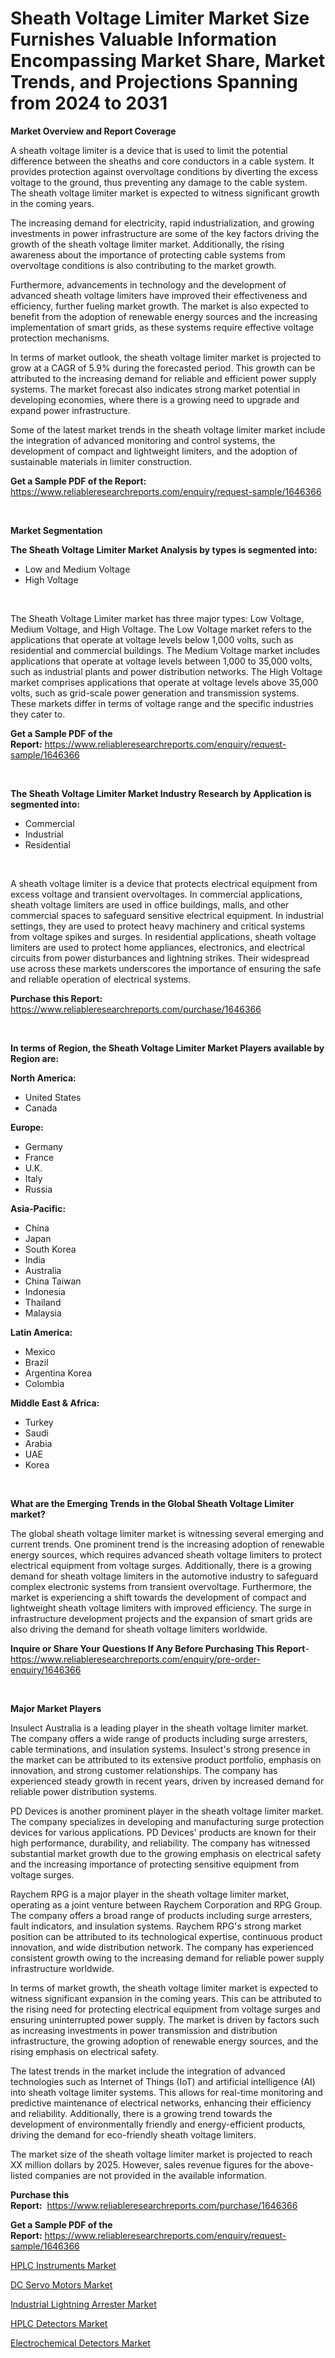 <p><h1>Sheath Voltage Limiter Market Size Furnishes Valuable Information Encompassing Market Share, Market Trends, and Projections Spanning from 2024 to 2031</h1></p><p><strong>Market Overview and Report Coverage</strong></p>
<p><p>A sheath voltage limiter is a device that is used to limit the potential difference between the sheaths and core conductors in a cable system. It provides protection against overvoltage conditions by diverting the excess voltage to the ground, thus preventing any damage to the cable system. The sheath voltage limiter market is expected to witness significant growth in the coming years.</p><p>The increasing demand for electricity, rapid industrialization, and growing investments in power infrastructure are some of the key factors driving the growth of the sheath voltage limiter market. Additionally, the rising awareness about the importance of protecting cable systems from overvoltage conditions is also contributing to the market growth.</p><p>Furthermore, advancements in technology and the development of advanced sheath voltage limiters have improved their effectiveness and efficiency, further fueling market growth. The market is also expected to benefit from the adoption of renewable energy sources and the increasing implementation of smart grids, as these systems require effective voltage protection mechanisms.</p><p>In terms of market outlook, the sheath voltage limiter market is projected to grow at a CAGR of 5.9% during the forecasted period. This growth can be attributed to the increasing demand for reliable and efficient power supply systems. The market forecast also indicates strong market potential in developing economies, where there is a growing need to upgrade and expand power infrastructure.</p><p>Some of the latest market trends in the sheath voltage limiter market include the integration of advanced monitoring and control systems, the development of compact and lightweight limiters, and the adoption of sustainable materials in limiter construction.</p></p>
<p><strong>Get a Sample PDF of the Report:</strong> <a href="https://www.reliableresearchreports.com/enquiry/request-sample/1646366">https://www.reliableresearchreports.com/enquiry/request-sample/1646366</a></p>
<p>&nbsp;</p>
<p><strong>Market Segmentation</strong></p>
<p><strong>The Sheath Voltage Limiter Market Analysis by types is segmented into:</strong></p>
<p><ul><li>Low and Medium Voltage</li><li>High Voltage</li></ul></p>
<p>&nbsp;</p>
<p><p>The Sheath Voltage Limiter market has three major types: Low Voltage, Medium Voltage, and High Voltage. The Low Voltage market refers to the applications that operate at voltage levels below 1,000 volts, such as residential and commercial buildings. The Medium Voltage market includes applications that operate at voltage levels between 1,000 to 35,000 volts, such as industrial plants and power distribution networks. The High Voltage market comprises applications that operate at voltage levels above 35,000 volts, such as grid-scale power generation and transmission systems. These markets differ in terms of voltage range and the specific industries they cater to.</p></p>
<p><strong>Get a Sample PDF of the Report:</strong>&nbsp;<a href="https://www.reliableresearchreports.com/enquiry/request-sample/1646366">https://www.reliableresearchreports.com/enquiry/request-sample/1646366</a></p>
<p>&nbsp;</p>
<p><strong>The Sheath Voltage Limiter Market Industry Research by Application is segmented into:</strong></p>
<p><ul><li>Commercial</li><li>Industrial</li><li>Residential</li></ul></p>
<p>&nbsp;</p>
<p><p>A sheath voltage limiter is a device that protects electrical equipment from excess voltage and transient overvoltages. In commercial applications, sheath voltage limiters are used in office buildings, malls, and other commercial spaces to safeguard sensitive electrical equipment. In industrial settings, they are used to protect heavy machinery and critical systems from voltage spikes and surges. In residential applications, sheath voltage limiters are used to protect home appliances, electronics, and electrical circuits from power disturbances and lightning strikes. Their widespread use across these markets underscores the importance of ensuring the safe and reliable operation of electrical systems.</p></p>
<p><strong>Purchase this Report:</strong>&nbsp; <a href="https://www.reliableresearchreports.com/purchase/1646366">https://www.reliableresearchreports.com/purchase/1646366</a></p>
<p>&nbsp;</p>
<p><strong>In terms of Region, the Sheath Voltage Limiter Market Players available by Region are:</strong></p>
<p>
    <p> <strong> North America: </strong>
        <ul>
            <li>United States</li>
            <li>Canada</li>
        </ul>
        </p> 
    <p> <strong> Europe: </strong>
        <ul>
            <li>Germany</li>
            <li>France</li>
            <li>U.K.</li>
            <li>Italy</li>
            <li>Russia</li>
        </ul>
        </p> 
    <p> <strong> Asia-Pacific: </strong>
        <ul>
            <li>China</li>
            <li>Japan</li>
            <li>South Korea</li>
            <li>India</li>
            <li>Australia</li>
            <li>China Taiwan</li>
            <li>Indonesia</li>
            <li>Thailand</li>
            <li>Malaysia</li>
        </ul>
        </p> 
    <p> <strong> Latin America: </strong>
        <ul>
            <li>Mexico</li>
            <li>Brazil</li>
            <li>Argentina Korea</li>
            <li>Colombia</li>
        </ul>
        </p> 
    <p> <strong> Middle East & Africa: </strong>
        <ul>
            <li>Turkey</li>
            <li>Saudi</li>
            <li>Arabia</li>
            <li>UAE</li>
            <li>Korea</li>
        </ul>
    </p>
    </p>
<p>&nbsp;</p>
<p><strong>What are the Emerging Trends in the Global Sheath Voltage Limiter market?</strong></p>
<p><p>The global sheath voltage limiter market is witnessing several emerging and current trends. One prominent trend is the increasing adoption of renewable energy sources, which requires advanced sheath voltage limiters to protect electrical equipment from voltage surges. Additionally, there is a growing demand for sheath voltage limiters in the automotive industry to safeguard complex electronic systems from transient overvoltage. Furthermore, the market is experiencing a shift towards the development of compact and lightweight sheath voltage limiters with improved efficiency. The surge in infrastructure development projects and the expansion of smart grids are also driving the demand for sheath voltage limiters worldwide.</p></p>
<p><strong>Inquire or Share Your Questions If Any Before Purchasing This Report</strong>- <a href="https://www.reliableresearchreports.com/enquiry/pre-order-enquiry/1646366">https://www.reliableresearchreports.com/enquiry/pre-order-enquiry/1646366</a></p>
<p>&nbsp;</p>
<p><strong>Major Market Players</strong></p>
<p><p>Insulect Australia is a leading player in the sheath voltage limiter market. The company offers a wide range of products including surge arresters, cable terminations, and insulation systems. Insulect's strong presence in the market can be attributed to its extensive product portfolio, emphasis on innovation, and strong customer relationships. The company has experienced steady growth in recent years, driven by increased demand for reliable power distribution systems.</p><p>PD Devices is another prominent player in the sheath voltage limiter market. The company specializes in developing and manufacturing surge protection devices for various applications. PD Devices' products are known for their high performance, durability, and reliability. The company has witnessed substantial market growth due to the growing emphasis on electrical safety and the increasing importance of protecting sensitive equipment from voltage surges.</p><p>Raychem RPG is a major player in the sheath voltage limiter market, operating as a joint venture between Raychem Corporation and RPG Group. The company offers a broad range of products including surge arresters, fault indicators, and insulation systems. Raychem RPG's strong market position can be attributed to its technological expertise, continuous product innovation, and wide distribution network. The company has experienced consistent growth owing to the increasing demand for reliable power supply infrastructure worldwide.</p><p>In terms of market growth, the sheath voltage limiter market is expected to witness significant expansion in the coming years. This can be attributed to the rising need for protecting electrical equipment from voltage surges and ensuring uninterrupted power supply. The market is driven by factors such as increasing investments in power transmission and distribution infrastructure, the growing adoption of renewable energy sources, and the rising emphasis on electrical safety.</p><p>The latest trends in the market include the integration of advanced technologies such as Internet of Things (IoT) and artificial intelligence (AI) into sheath voltage limiter systems. This allows for real-time monitoring and predictive maintenance of electrical networks, enhancing their efficiency and reliability. Additionally, there is a growing trend towards the development of environmentally friendly and energy-efficient products, driving the demand for eco-friendly sheath voltage limiters.</p><p>The market size of the sheath voltage limiter market is projected to reach XX million dollars by 2025. However, sales revenue figures for the above-listed companies are not provided in the available information.</p></p>
<p><strong>Purchase this Report:</strong>&nbsp;&nbsp;<a href="https://www.reliableresearchreports.com/purchase/1646366">https://www.reliableresearchreports.com/purchase/1646366</a></p>
<p></p>
<p><strong>Get a Sample PDF of the Report:</strong>&nbsp;<a href="https://www.reliableresearchreports.com/enquiry/request-sample/1646366">https://www.reliableresearchreports.com/enquiry/request-sample/1646366</a></p>
<p><p><a href="https://github.com/rahu1502/Market-Research-Report-List-2/blob/main/hplc-instruments-market.md">HPLC Instruments Market</a></p><p><a href="https://github.com/rahu1505/Market-Research-Report-List-2/blob/main/dc-servo-motors-market.md">DC Servo Motors Market</a></p><p><a href="https://github.com/gshchiplitsov/Market-Research-Report-List-2/blob/main/industrial-lightning-arrester-market.md">Industrial Lightning Arrester Market</a></p><p><a href="https://github.com/rahu1501/Market-Research-Report-List-2/blob/main/hplc-detectors-market.md">HPLC Detectors Market</a></p><p><a href="https://github.com/rahu1503/Market-Research-Report-List-2/blob/main/electrochemical-detectors-market.md">Electrochemical Detectors Market</a></p></p>